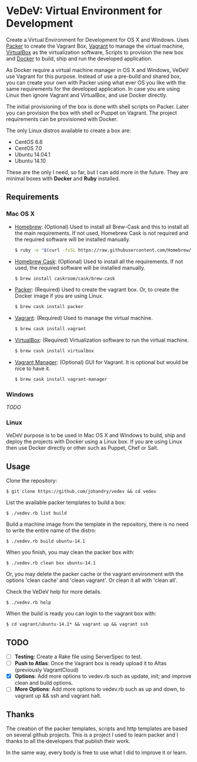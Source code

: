 # VeDeV: Virtual Environment for Development

Create a Virtual Environment for Development for OS X and Windows. Uses [Packer](http://www.packer.io/) to create the Vagrant Box, [Vagrant](https://www.vagrantup.com/) to manage the virtual machine, [VirtualBox](https://www.virtualbox.org/) as the virtualization software, Scripts to provision the new box and [Docker](https://www.docker.com/) to build, ship and run the developed application.

As Docker require a virtual machine manager in OS X and Windows, VeDeV use Vagrant for this purpose. Instead of use a pre-build and shared box, you can create your own with Packer using what ever OS you like with the same requirements for the developed application. In case you are using Linux then ignore Vagrant and VirtualBox, and use Docker directly. 

The initial provisioning of the box is done with shell scripts on Packer. Later you can provision the box with shell or Puppet on Vagrant. The project requirements can be provisioned with Docker.

The only Linux distros available to create a box are: 
* CentOS 6.6
* CentOS 7.0
* Ubuntu 14.04.1
* Ubuntu 14.10

These are the only I need, so far, but I can add more in the future. They are minimal boxes with **Docker** and **Ruby** installed.

## Requirements

### Mac OS X

* [Homebrew](http://brew.sh/): (Optional) Used to install all Brew-Cask and this to install all the main requirements. If not used, Homebrew Cask is not required and the required software will be installed manually.
    ```bash
    $ ruby -e "$(curl -fsSL https://raw.githubusercontent.com/Homebrew/install/master/install)"
    ```

* [Homebrew Cask](http://caskroom.io/): (Optional) Used to install all the requirements. If not used, the required software will be installed manually.
    ```bash
    $ brew install caskroom/cask/brew-cask
    ```

* [Packer](http://www.packer.io/): (Required) Used to create the vagrant box. Or, to create the Docker image if you are using Linux.
    ```bash
    $ brew cask install packer
    ```

* [Vagrant](https://www.vagrantup.com/): (Required) Used to manage the virtual machine.
    ```bash
    $ brew cask install vagrant
    ```

* [VirtualBox](https://www.virtualbox.org/): (Required) Virtualization software to run the virtual machine.
    ```bash
    $ brew cask install virtualbox
    ```

* [Vagrant Manager](http://vagrantmanager.com/): (Optional) GUI for Vagrant. It is optional but would be nice to have it.
    ```bash
    $ brew cask install vagrant-manager
    ```
    
### Windows

_TODO_

### Linux

VeDeV purpose is to be used in Mac OS X and Windows to build, ship and deploy the projects with Docker using a Linux box. If you are using Linux then use Docker directly or other such as Puppet, Chef or Salt.

## Usage

Clone the repository:

    $ git clone https://github.com/johandry/vedev && cd vedev

List the available packer templates to build a box:

    $ ./vedev.rb list build

Build a machine image from the template in the repository, there is no need to write the entire name of the distro:

    $ ./vedev.rb build ubuntu-14.1

When you finish, you may clean the packer box with:

    $ ./vedev.rb clean box ubuntu-14.1

Or, you may delete the packer cache or the vagrant environment with the options 'clean cache' and 'clean vagrant'. Or clean it all with 'clean all'.

Check the VeDeV help for more details.

    $ ./vedev.rb help

When the build is ready you can login to the vagrant box with:

    $ cd vagrant/ubuntu-14.1* && vagrant up && vagrant ssh

## TODO

- [ ] **Testing**: Create a Rake file using ServerSpec to test.
- [ ] **Push to Atlas**: Once the Vagrant box is ready upload it to Altas (previously VagrantCloud)
- [X] **Options**: Add more options to vedev.rb such as update, init; and improve clean and build options.
- [ ] **More Options**: Add more options to vedev.rb such as up and down, to vagrant up && ssh and vagrant halt.

## Thanks

The creation of the packer templates, scripts and http templates are based on several github projects. This is a project I used to learn packer and I thanks to all the developers that publish their work. 

In the same way, every body is free to use what I did to improve it or learn.